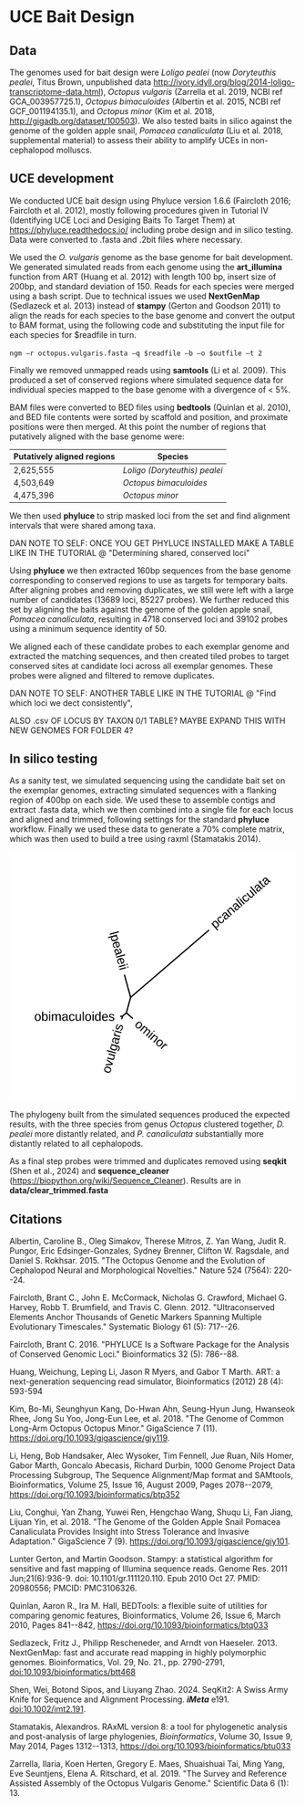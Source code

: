 # UCE Bait Design

## Data

The genomes used for bait design were *Loligo pealei* (now *Doryteuthis pealei*, Titus Brown, unpublished data <http://ivory.idyll.org/blog/2014-loligo-transcriptome-data.html>), *Octopus vulgaris* (Zarrella et al. 2019, NCBI ref GCA_003957725.1), *Octopus bimaculoides* (Albertin et al. 2015, NCBI ref GCF_001194135.1), and *Octopus minor* (Kim et al. 2018, <http://gigadb.org/dataset/100503>). We also tested baits in silico against the genome of the golden apple snail, *Pomacea canaliculata* (Liu et al. 2018, supplemental material) to assess their ability to amplify UCEs in non-cephalopod molluscs.

## UCE development

We conducted UCE bait design using Phyluce version 1.6.6 (Faircloth 2016; Faircloth et al. 2012), mostly following procedures given in Tutorial IV (Identifying UCE Loci and Desiging Baits To Target Them) at <https://phyluce.readthedocs.io/> including probe design and in silico testing. Data were converted to .fasta and .2bit files where necessary.

We used the *O. vulgaris* genome as the base genome for bait development. We generated simulated reads from each genome using the **art_illumina** function from ART (Huang et al. 2012) with length 100 bp, insert size of 200bp, and standard deviation of 150. Reads for each species were merged using a bash script. Due to technical issues we used **NextGenMap** (Sedlazeck et al. 2013) instead of **stampy** (Gerton and Goodson 2011) to align the reads for each species to the base genome and convert the output to BAM format, using the following code and substituting the input file for each species for \$readfile in turn.

`ngm –r octopus.vulgaris.fasta –q $readfile –b –o $outfile –t 2`

Finally we removed unmapped reads using **samtools** (Li et al. 2009). This produced a set of conserved regions where simulated sequence data for individual species mapped to the base genome with a divergence of \< 5%.

BAM files were converted to BED files using **bedtools** (Quinlan et al. 2010), and BED file contents were sorted by scaffold and position, and proximate positions were then merged. At this point the number of regions that putatively aligned with the base genome were:

| Putatively aligned regions | Species                       |
|----------------------------|-------------------------------|
| 2,625,555                  | *Loligo (Doryteuthis) pealei* |
| 4,503,649                  | *Octopus bimaculoides*        |
| 4,475,396                  | *Octopus minor*               |

We then used **phyluce** to strip masked loci from the set and find alignment intervals that were shared among taxa.

DAN NOTE TO SELF: ONCE YOU GET PHYLUCE INSTALLED MAKE A TABLE LIKE IN THE TUTORIAL \@ "Determining shared, conserved loci"

Using **phyluce** we then extracted 160bp sequences from the base genome corresponding to conserved regions to use as targets for temporary baits. After aligning probes and removing duplicates, we still were left with a large number of candidates (13689 loci, 85227 probes). We further reduced this set by aligning the baits against the genome of the golden apple snail, *Pomacea canaliculata*, resulting in 4718 conserved loci and 39102 probes using a minimum sequence identity of 50.

We aligned each of these candidate probes to each exemplar genome and extracted the matching sequences, and then created tiled probes to target conserved sites at candidate loci across all exemplar genomes. These probes were aligned and filtered to remove duplicates.

DAN NOTE TO SELF: ANOTHER TABLE LIKE IN THE TUTORIAL \@ "Find which loci we dect consistently",

ALSO .csv OF LOCUS BY TAXON 0/1 TABLE? MAYBE EXPAND THIS WITH NEW GENOMES FOR FOLDER 4?

## In silico testing

As a sanity test, we simulated sequencing using the candidate bait set on the exemplar genomes, extracting simulated sequences with a flanking region of 400bp on each side. We used these to assemble contigs and extract .fasta data, which we then combined into a single file for each locus and aligned and trimmed, following settings for the standard **phyluce** workflow. Finally we used these data to generate a 70% complete matrix, which was then used to build a tree using raxml (Stamatakis 2014).

![RaxML tree showing results of simulated UCE sequencing](images/tree.png)

The phylogeny built from the simulated sequences produced the expected results, with the three species from genus *Octopus* clustered together, *D. pealei* more distantly related, and *P. canaliculata* substantially more distantly related to all cephalopods.

As a final step probes were trimmed and duplicates removed using **seqkit** (Shen et al., 2024) and **sequence_cleaner** (<https://biopython.org/wiki/Sequence_Cleaner>). Results are in **data/clear_trimmed.fasta**

## Citations

Albertin, Caroline B., Oleg Simakov, Therese Mitros, Z. Yan Wang, Judit R. Pungor, Eric Edsinger-Gonzales, Sydney Brenner, Clifton W. Ragsdale, and Daniel S. Rokhsar. 2015. "The Octopus Genome and the Evolution of Cephalopod Neural and Morphological Novelties." Nature 524 (7564): 220--24.

Faircloth, Brant C., John E. McCormack, Nicholas G. Crawford, Michael G. Harvey, Robb T. Brumfield, and Travis C. Glenn. 2012. "Ultraconserved Elements Anchor Thousands of Genetic Markers Spanning Multiple Evolutionary Timescales." Systematic Biology 61 (5): 717--26.

Faircloth, Brant C. 2016. "PHYLUCE Is a Software Package for the Analysis of Conserved Genomic Loci." Bioinformatics 32 (5): 786--88.

Huang, Weichung, Leping Li, Jason R Myers, and Gabor T Marth. ART: a next-generation sequencing read simulator, Bioinformatics (2012) 28 (4): 593-594

Kim, Bo-Mi, Seunghyun Kang, Do-Hwan Ahn, Seung-Hyun Jung, Hwanseok Rhee, Jong Su Yoo, Jong-Eun Lee, et al. 2018. "The Genome of Common Long-Arm Octopus Octopus Minor." GigaScience 7 (11). <https://doi.org/10.1093/gigascience/giy119>.

Li, Heng, Bob Handsaker, Alec Wysoker, Tim Fennell, Jue Ruan, Nils Homer, Gabor Marth, Goncalo Abecasis, Richard Durbin, 1000 Genome Project Data Processing Subgroup, The Sequence Alignment/Map format and SAMtools, Bioinformatics, Volume 25, Issue 16, August 2009, Pages 2078--2079, <https://doi.org/10.1093/bioinformatics/btp352>

Liu, Conghui, Yan Zhang, Yuwei Ren, Hengchao Wang, Shuqu Li, Fan Jiang, Lijuan Yin, et al. 2018. "The Genome of the Golden Apple Snail Pomacea Canaliculata Provides Insight into Stress Tolerance and Invasive Adaptation." GigaScience 7 (9). <https://doi.org/10.1093/gigascience/giy101>.

Lunter Gerton, and Martin Goodson. Stampy: a statistical algorithm for sensitive and fast mapping of Illumina sequence reads. Genome Res. 2011 Jun;21(6):936-9. doi: 10.1101/gr.111120.110. Epub 2010 Oct 27. PMID: 20980556; PMCID: PMC3106326.

Quinlan, Aaron R., Ira M. Hall, BEDTools: a flexible suite of utilities for comparing genomic features, Bioinformatics, Volume 26, Issue 6, March 2010, Pages 841--842, <https://doi.org/10.1093/bioinformatics/btq033>

Sedlazeck, Fritz J., Philipp Rescheneder, and Arndt von Haeseler. 2013. NextGenMap: fast and accurate read mapping in highly polymorphic genomes. Bioinformatics, Vol. 29, No. 21., pp. 2790-2791, <doi:10.1093/bioinformatics/btt468>

Shen, Wei, Botond Sipos, and Liuyang Zhao. 2024. SeqKit2: A Swiss Army Knife for Sequence and Alignment Processing. ***iMeta*** e191. [doi:10.1002/imt2.191](https://doi.org/10.1002/imt2.191).

Stamatakis, Alexandros. RAxML version 8: a tool for phylogenetic analysis and post-analysis of large phylogenies, *Bioinformatics*, Volume 30, Issue 9, May 2014, Pages 1312--1313, <https://doi.org/10.1093/bioinformatics/btu033>

Zarrella, Ilaria, Koen Herten, Gregory E. Maes, Shuaishuai Tai, Ming Yang, Eve Seuntjens, Elena A. Ritschard, et al. 2019. "The Survey and Reference Assisted Assembly of the Octopus Vulgaris Genome." Scientific Data 6 (1): 13.
